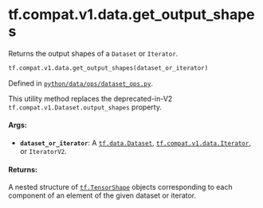 <div itemscope itemtype="http://developers.google.com/ReferenceObject">
<meta itemprop="name" content="tf.compat.v1.data.get_output_shapes" />
<meta itemprop="path" content="Stable" />
</div>

# tf.compat.v1.data.get_output_shapes

Returns the output shapes of a `Dataset` or `Iterator`.

``` python
tf.compat.v1.data.get_output_shapes(dataset_or_iterator)
```



Defined in [`python/data/ops/dataset_ops.py`](/code/stable/tensorflow/python/data/ops/dataset_ops.py).

<!-- Placeholder for "Used in" -->

This utility method replaces the deprecated-in-V2
`tf.compat.v1.Dataset.output_shapes` property.

#### Args:


* <b>`dataset_or_iterator`</b>: A <a href="../../../../tf/data/Dataset.md"><code>tf.data.Dataset</code></a>, <a href="../../../../tf/compat/v1/data/Iterator.md"><code>tf.compat.v1.data.Iterator</code></a>, or
  `IteratorV2`.


#### Returns:

A nested structure of <a href="../../../../tf/TensorShape.md"><code>tf.TensorShape</code></a> objects corresponding to each
component of an element of the given dataset or iterator.
